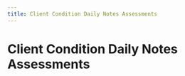 ```yaml
---
title: Client Condition Daily Notes Assessments
---
```


# Client Condition Daily Notes Assessments
